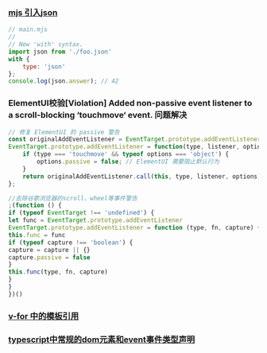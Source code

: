 ### [mjs 引入json](https://v8.dev/features/import-attributes)

```js
// main.mjs
//
// New 'with' syntax.
import json from './foo.json'
with {
    type: 'json'
};
console.log(json.answer); // 42
```

### ElementUI校验[Violation] Added non-passive event listener to a scroll-blocking ‘touchmove‘ event. 问题解决

```js
// 修复 ElementUI 的 passive 警告
const originalAddEventListener = EventTarget.prototype.addEventListener;
EventTarget.prototype.addEventListener = function(type, listener, options) {
    if (type === 'touchmove' && typeof options === 'object') {
        options.passive = false; // ElementUI 需要阻止默认行为
    }
    return originalAddEventListener.call(this, type, listener, options);
};

//去除谷歌浏览器的scroll、wheel等事件警告
;(function () {
if (typeof EventTarget !== 'undefined') {
let func = EventTarget.prototype.addEventListener
EventTarget.prototype.addEventListener = function (type, fn, capture) {
this.func = func
if (typeof capture !== 'boolean') {
capture = capture || {}
capture.passive = false
}
this.func(type, fn, capture)
}
}
})()
```

### [v-for 中的模板引用](https://cn.vuejs.org/guide/essentials/template-refs#refs-inside-v-for)

### [typescript中常规的dom元素和event事件类型声明](https://juejin.cn/post/7274626136327110708)
